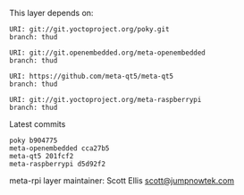This layer depends on:

    URI: git://git.yoctoproject.org/poky.git
    branch: thud

    URI: git://git.openembedded.org/meta-openembedded
    branch: thud

    URI: https://github.com/meta-qt5/meta-qt5
    branch: thud

    URI: git://git.yoctoproject.org/meta-raspberrypi
    branch: thud

Latest commits

    poky b904775
    meta-openembedded cca27b5
    meta-qt5 201fcf2
    meta-raspberrypi d5d92f2

meta-rpi layer maintainer: Scott Ellis <scott@jumpnowtek.com>
